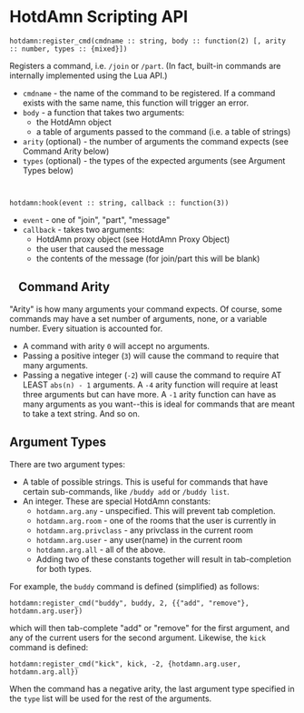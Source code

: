 HotdAmn Scripting API
=====================

    hotdamn:register_cmd(cmdname :: string, body :: function(2) [, arity :: number, types :: {mixed}])

Registers a command, i.e. `/join` or `/part`. (In fact, built-in commands are internally implemented using the Lua API.)

* `cmdname` - the name of the command to be registered. If a command exists with the same name, this function will trigger an error.
* `body` - a function that takes two arguments:
	* the HotdAmn object
	* a table of arguments passed to the command (i.e. a table of strings)
* `arity` (optional) - the number of arguments the command expects (see Command Arity below)
* `types` (optional) - the types of the expected arguments (see Argument Types below)

` `

    hotdamn:hook(event :: string, callback :: function(3))

* `event` - one of "join", "part", "message"
* `callback` - takes two arguments:
	* HotdAmn proxy object (see HotdAmn Proxy Object)
	* the user that caused the message
	* the contents of the message (for join/part this will be blank)

` `
Command Arity
-------------
"Arity" is how many arguments your command expects. Of course, some commands may have a set number of arguments, none, or a variable number. Every situation is accounted for.

* A command with arity `0` will accept no arguments.
* Passing a positive integer (`3`) will cause the command to require that many arguments.
* Passing a negative integer (`-2`) will cause the command to require AT LEAST `abs(n) - 1` arguments. A `-4` arity function will require at least three arguments but can have more. A `-1` arity function can have as many arguments as you want--this is ideal for commands that are meant to take a text string. And so on.
	
Argument Types
--------------
There are two argument types:

* A table of possible strings. This is useful for commands that have certain sub-commands, like `/buddy add` or `/buddy list`.
* An integer. These are special HotdAmn constants:
	* `hotdamn.arg.any` - unspecified. This will prevent tab completion.
	* `hotdamn.arg.room` - one of the rooms that the user is currently in
	* `hotdamn.arg.privclass` - any privclass in the current room
	* `hotdamn.arg.user` - any user(name) in the current room
	* `hotdamn.arg.all` - all of the above.
	* Adding two of these constants together will result in tab-completion for both types.
	
For example, the `buddy` command is defined (simplified) as follows:

    hotdamn:register_cmd("buddy", buddy, 2, {{"add", "remove"}, hotdamn.arg.user})

which will then tab-complete "add" or "remove" for the first argument, and any of the current users for the second argument. Likewise, the `kick` command is defined:

    hotdamn:register_cmd("kick", kick, -2, {hotdamn.arg.user, hotdamn.arg.all})

When the command has a negative arity, the last argument type specified in the `type` list will be used for the rest of the arguments.